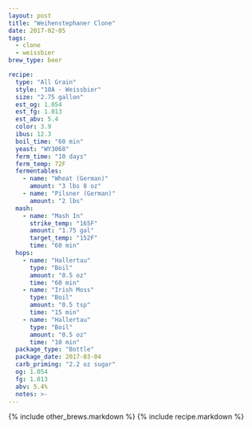```yaml
---
layout: post
title: "Weihenstephaner Clone"
date: 2017-02-05
tags:
  - clone
  - weissbier
brew_type: beer

recipe:
  type: "All Grain"
  style: "10A - Weissbier"
  size: "2.75 gallon"
  est_og: 1.054
  est_fg: 1.013
  est_abv: 5.4
  color: 3.9
  ibus: 12.3
  boil_time: "60 min"
  yeast: "WY3068"
  ferm_time: "10 days"
  ferm_temp: 72F
  fermentables:
    - name: "Wheat (German)"
      amount: "3 lbs 8 oz"
    - name: "Pilsner (German)"
      amount: "2 lbs"
  mash:
    - name: "Mash In"
      strike_temp: "165F"
      amount: "1.75 gal"
      target_temp: "152F"
      time: "60 min"
  hops:
    - name: "Hallertau"
      type: "Boil"
      amount: "0.5 oz"
      time: "60 min"
    - name: "Irish Moss"
      type: "Boil"
      amount: "0.5 tsp"
      time: "15 min"
    - name: "Hallertau"
      type: "Boil"
      amount: "0.5 oz"
      time: "10 min"
  package_type: "Bottle"
  package_date: 2017-03-04
  carb_priming: "2.2 oz sugar"
  og: 1.054
  fg: 1.013
  abv: 5.4%
  notes: >-
---
```


{% include other_brews.markdown %}
{% include recipe.markdown %}
